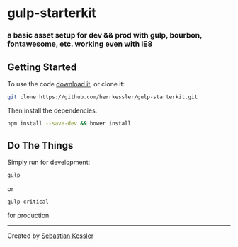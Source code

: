# gulp-starterkit

### a basic asset setup for dev && prod with gulp, bourbon, fontawesome, etc. working even with IE8

## Getting Started

To use the code [download it](https://github.com/herrkessler/gulp-starterkit/archive/master.zip), or clone it:

```bash
git clone https://github.com/herrkessler/gulp-starterkit.git
```

Then install the dependencies:

```bash
npm install --save-dev && bower install
```

## Do The Things

Simply run for development:

```bash
gulp
```
 or

```bash
gulp critical
```
 for production.

---

Created by [Sebastian Kessler](http://herrkessler.de)
